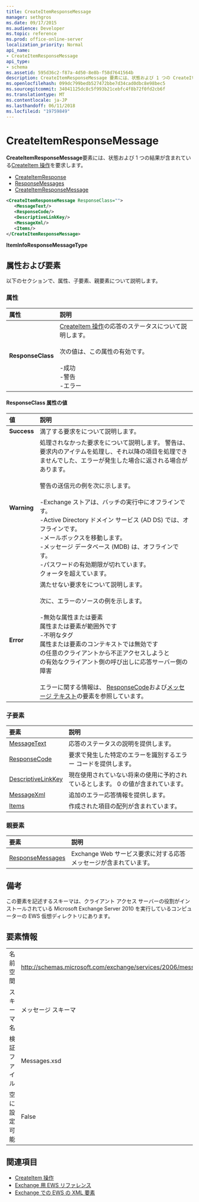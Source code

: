 ```yaml
---
title: CreateItemResponseMessage
manager: sethgros
ms.date: 09/17/2015
ms.audience: Developer
ms.topic: reference
ms.prod: office-online-server
localization_priority: Normal
api_name:
- CreateItemResponseMessage
api_type:
- schema
ms.assetid: 595d36c2-f87a-4d50-8e8b-f58d7641564b
description: CreateItemResponseMessage 要素には、状態および 1 つの CreateItem 操作要求の結果が含まれています。
ms.openlocfilehash: 099dc799bedb527472bbe7d34cad0dbc8e98bec5
ms.sourcegitcommit: 34041125dc8c5f993b21cebfc4f8b72f0fd2cb6f
ms.translationtype: MT
ms.contentlocale: ja-JP
ms.lasthandoff: 06/11/2018
ms.locfileid: "19759849"
---
```

# <a name="createitemresponsemessage"></a>CreateItemResponseMessage

**CreateItemResponseMessage**要素には、状態および 1 つの結果が含まれている[CreateItem 操作](createitem-operation.md)を要求します。 
  
- [CreateItemResponse](createitemresponse.md)  
- [ResponseMessages](responsemessages.md) 
- [CreateItemResponseMessage](createitemresponsemessage.md)
  
```xml
<CreateItemResponseMessage ResponseClass="">
   <MessageText/>
   <ResponseCode/>
   <DescriptiveLinkKey/>
   <MessageXml/>
   <Items/>
</CreateItemResponseMessage>
```

 **ItemInfoResponseMessageType**
## <a name="attributes-and-elements"></a>属性および要素

以下のセクションで、属性、子要素、親要素について説明します。
  
### <a name="attributes"></a>属性

|**属性**|**説明**|
|:-----|:-----|
|**ResponseClass** <br/> | [CreateItem 操作](createitem-operation.md)の応答のステータスについて説明します。<br/><br/>次の値は、この属性の有効です。<br/><br/>-成功  <br/>-警告  <br/>-エラー  <br/> |
   
#### <a name="responseclass-attribute-values"></a>ResponseClass 属性の値

|**値**|**説明**|
|:-----|:-----|
|**Success** <br/> |満了する要求をについて説明します。  <br/> |
|**Warning** <br/> | 処理されなかった要求をについて説明します。 警告は、要求内のアイテムを処理し、それ以降の項目を処理できませんでした、エラーが発生した場合に返される場合があります。<br/><br/>警告の送信元の例を次に示します。<br/><br/>-Exchange ストアは、バッチの実行中にオフラインです。  <br/>-Active Directory ドメイン サービス (AD DS) では、オフラインです。  <br/>-メールボックスを移動します。  <br/>-メッセージ データベース (MDB) は、オフラインです。  <br/>-パスワードの有効期限が切れています。  <br/>クォータを超えています。  <br/> |
|**Error** <br/> | 満たせない要求をについて説明します。<br/><br/>次に、エラーのソースの例を示します。  <br/><br/>-無効な属性または要素  <br/>属性または要素が範囲外です  <br/>-不明なタグ  <br/>属性または要素のコンテキストでは無効です  <br/>の任意のクライアントから不正アクセスしようと  <br/>の有効なクライアント側の呼び出しに応答サーバー側の障害<br/><br/>  エラーに関する情報は、 [ResponseCode](responsecode.md)および[メッセージ テキスト](messagetext.md)の要素を参照しています。  <br/> |
   
### <a name="child-elements"></a>子要素

|**要素**|**説明**|
|:-----|:-----|
|[MessageText](messagetext.md) <br/> |応答のステータスの説明を提供します。  <br/> |
|[ResponseCode](responsecode.md) <br/> |要求で発生した特定のエラーを識別するエラー コードを提供します。  <br/> |
|[DescriptiveLinkKey](descriptivelinkkey.md) <br/> |現在使用されていない将来の使用に予約されているとします。 0 の値が含まれています。  <br/> |
|[MessageXml](messagexml.md) <br/> |追加のエラー応答情報を提供します。  <br/> |
|[Items](items.md) <br/> |作成された項目の配列が含まれています。  <br/> |
   
### <a name="parent-elements"></a>親要素

|**要素**|**説明**|
|:-----|:-----|
|[ResponseMessages](responsemessages.md) <br/> |Exchange Web サービス要求に対する応答メッセージが含まれています。  <br/> |
   
## <a name="remarks"></a>備考

この要素を記述するスキーマは、クライアント アクセス サーバーの役割がインストールされている Microsoft Exchange Server 2010 を実行しているコンピューターの EWS 仮想ディレクトリにあります。
  
## <a name="element-information"></a>要素情報

|||
|:-----|:-----|
|名前空間  <br/> |http://schemas.microsoft.com/exchange/services/2006/messages  <br/> |
|スキーマ名  <br/> |メッセージ スキーマ  <br/> |
|検証ファイル  <br/> |Messages.xsd  <br/> |
|空に設定可能  <br/> |False  <br/> |
   
## <a name="see-also"></a>関連項目

- 
  [CreateItem 操作](createitem-operation.md)
- 
  [Exchange 用 EWS リファレンス](ews-reference-for-exchange.md)
- [Exchange での EWS の XML 要素](ews-xml-elements-in-exchange.md)

